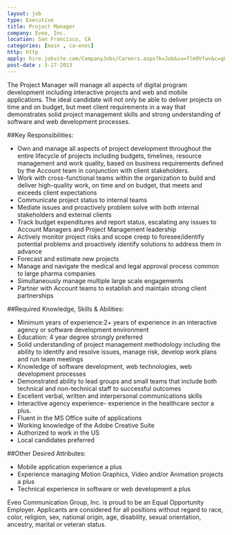 ```yaml
---
layout: job
type: Executive
title: Project Manager
company: Eveo, Inc.
location: San Francisco, CA
categories: [main , ca-exec]
http: http
apply: hire.jobvite.com/CompanyJobs/Careers.aspx?k=Job&su=flm9Vfwv&c=q829VfwY&j=oA2fXfwy
post-date : 3-17-2013
---
```


The Project Manager will manage all aspects of digital program development including interactive projects and web and mobile applications.  The ideal candidate will not only be able to deliver projects on time and on budget, but meet client requirements in a way that demonstrates solid project management skills and strong understanding of software and web development processes.

##Key Responsibilities:

* Own and manage all aspects of project development throughout the entire lifecycle of projects including budgets, timelines, resource management and work quality, based on business requirements defined by the Account team in conjunction with client stakeholders.
* Work with cross-functional teams within the organization to build and deliver high-quality work, on time and on budget, that meets and exceeds client expectations
* Communicate project status to internal teams
* Mediate issues and proactively problem solve with both internal stakeholders and external clients
* Track budget expenditures and report status, escalating any issues to Account Managers and Project Management leadership
* Actively monitor project risks and scope creep to foresee/identify potential problems and proactively identify solutions to address them in advance
* Forecast and estimate new projects
* Manage and navigate the medical and legal approval process common to large pharma companies
* Simultaneously manage multiple large scale engagements
* Partner with Account teams to establish and maintain strong client partnerships

##Required Knowledge, Skills & Abilities:

* Minimum years of experience:2+ years of experience in an interactive agency or software development environment
* Education: 4 year degree strongly preferred
* Solid understanding of project management methodology including the ability to identify and resolve issues, manage risk, develop work plans and run team meetings
* Knowledge of software development, web technologies, web development processes
* Demonstrated ability to lead groups and small teams that include both technical and non-technical staff to successful outcomes
* Excellent verbal, written and interpersonal communications skills
* Interactive agency experience- experience in the healthcare sector a plus.
* Fluent in the MS Office suite of applications
* Working knowledge of the Adobe Creative Suite
* Authorized to work in the US
* Local candidates preferred

##Other Desired Attributes:

* Mobile application experience a plus
* Experience managing Motion Graphics, Video and/or Animation projects a plus
* Technical experience in software or web development a plus
 
Eveo Communication Group, Inc. is proud to be an Equal Opportunity Employer. Applicants are considered for all positions without regard to race, color, religion, sex, national origin, age, disability, sexual orientation, ancestry, marital or veteran status.